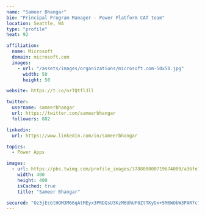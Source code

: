 ```yaml
---
name: "Sameer Bhangar"
bio: "Principal Program Manager - Power Platform CAT team"
location: Seattle, WA
type: "profile"
heat: 92

affiliation:
  name: Microsoft
  domain: microsoft.com
  images:
    - url: "/assets/images/organizations/microsoft.com-50x50.jpg"
      width: 50
      height: 50

website: https://t.co/nrTQtfl3ll

twitter:
  username: sameerbhangar
  url: https://twitter.com/sameerbhangar
  followers: 882

linkedin:
  url: https://www.linkedin.com/in/sameerbhangar

topics:
  - Power Apps

images:
  - url: https://pbs.twimg.com/profile_images/378800000719674009/a36fe7ddfab1778b76e5793772e43798_400x400.jpeg
    width: 400
    height: 400
    isCached: true
    title: "Sameer Bhangar"

secured: "Oz3jEcGtHOM3M66qAtMEyx3PRDQsU3KzM6UhUF0ZtTKyDx+5M6WObW3PAR7c7BctMCAveNR87oT2tVDslIYAtm6aYt6QEElZA39d2SyN3aie2VQdbpCPKxAMEjVbSMWVyX8TP3bBK3r0IgbgF7v7h3xLdUhBHosWWwzDH/qxZRHmxQcE3tQ/OavoT0C2UakJJSchjC1rWiHdHZ1UaUb9XeFoupiaY3Yz0X5fnqp3uYSUk2j80eiO9jZk3sAfgpsu635R7spwr4Uf98wP0t4/XBVUl1qx+FXxSBCFUR3MDtvpjzXHFeBWudXCBod7RKT/O0X3VSlw22EgNTNiePYS2qzddiaFHc7XzTM8CrtFYvqnjj3mE1/DiHnCGtnAjZlDrCENd5o/OHoJOqDn+NLX9A==;LW1aGlIc5OcAsxkoVhw7Bw=="
---
```


